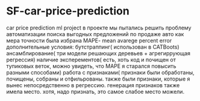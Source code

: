 # SF-car-price-prediction
 car price prediction ml project
в проекте мы пытались решить проблему автоматизации поиска выгодных предложений по продаже авто
как мера точности была избрана MAPE- mean avarege percent error
дополнительные условия: бутстраппинг( использован в CATBoots)
ансамблирование( три модели решающих деревьев + агрегиррующая регрессия)
наличие эксперементов( есть, хоть код и почищен от тупиковых веток, можно увидеть, что MAPE я старался повысить разными способами)
работа с признаками( признаки были обработаны, почищены, собраны и отфильрованы. также были признаки, которые я вынес непосредственно в регрессию. генерация признаков также имела место. хотя, надо признать, это самое слабое место можели.
